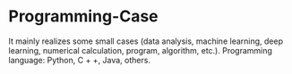 # Programming-Case
It mainly realizes some small cases (data analysis, machine learning, deep learning, numerical calculation, program, algorithm, etc.). Programming language: Python, C + +, Java, others.
